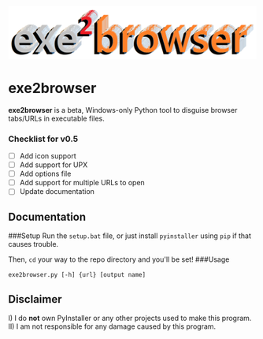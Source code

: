 ![](github-assets/exe2browser.png)

# exe2browser
**exe2browser** is a beta, Windows-only Python tool to disguise browser tabs/URLs in executable files.

### Checklist for v0.5

- [ ] Add icon support
- [ ] Add support for UPX
- [ ] Add options file
- [ ] Add support for multiple URLs to open
- [ ] Update documentation

## Documentation

###Setup
Run the `setup.bat` file, or just install `pyinstaller` using `pip` if that causes trouble.

Then, `cd` your way to the repo directory and you'll be set!
###Usage
```
exe2browser.py [-h] {url} [output name]
```
## Disclaimer
I) I do **not** own PyInstaller or any other projects used to make this program.
II) I am not responsible for any damage caused by this program.